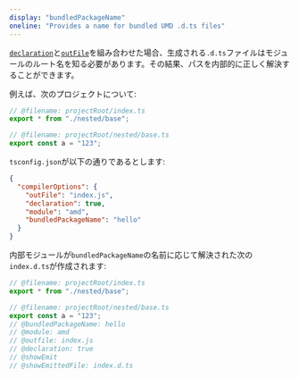 ```yaml
---
display: "bundledPackageName"
oneline: "Provides a name for bundled UMD .d.ts files"
---
```


[`declaration`](#declaration)と[`outFile`](#outFile)を組み合わせた場合、生成される`.d.ts`ファイルはモジュールのルート名を知る必要があります。その結果、パスを内部的に正しく解決することができます。

例えば、次のプロジェクトについて:

```ts twoslash
// @filename: projectRoot/index.ts
export * from "./nested/base";

// @filename: projectRoot/nested/base.ts
export const a = "123";
```

`tsconfig.json`が以下の通りであるとします:

```json tsconfig
{
  "compilerOptions": {
    "outFile": "index.js",
    "declaration": true,
    "module": "amd",
    "bundledPackageName": "hello"
  }
}
```

内部モジュールが`bundledPackageName`の名前に応じて解決された次の`index.d.ts`が作成されます:

```ts twoslash
// @filename: projectRoot/index.ts
export * from "./nested/base";

// @filename: projectRoot/nested/base.ts
export const a = "123";
// @bundledPackageName: hello
// @module: amd
// @outfile: index.js
// @declaration: true
// @showEmit
// @showEmittedFile: index.d.ts
```
